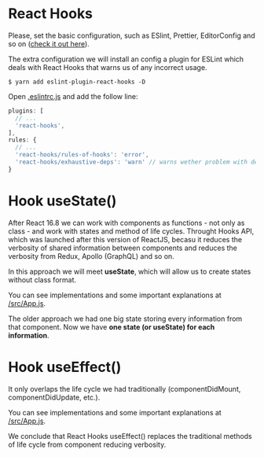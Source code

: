 # React Hooks

Please, set the basic configuration, such as ESlint, Prettier, EditorConfig and so on ([check it out here](https://github.com/rodrigotamura/go-stack-2019/tree/master/module03/react-first-project#eslint-prettier-and-editorconfig)).

The extra configuration we will install an config a plugin for ESLint which deals with React Hooks that warns us of any incorrect usage.

`$ yarn add eslint-plugin-react-hooks -D`

Open [.eslintrc.js](./.eslintrc.js) and add the follow line:

```javascript
plugins: [
  // ...
  'react-hooks',
],
rules: {
  // ...
  'react-hooks/rules-of-hooks': 'error',
  'react-hooks/exhaustive-deps': 'warn' // warns wether problem with dependencies
}
```

# Hook useState()

After React 16.8 we can work with components as functions - not only as class - and work with states and method of life cycles. Throught Hooks API, which was launched after this version of ReactJS, becasu it reduces the verbosity of shared information between components and reduces the verbosity from Redux, Apollo (GraphQL) and so on.

In this approach we will meet **useState**, which will allow us to create states without class format.

You can see implementations and some important explanations at [/src/App.js](./src/App_useState.js).

The older approach we had one big state storing every information from that component. Now we have **one state (or useState) for each information**.

# Hook useEffect()

It only overlaps the life cycle we had traditionally (componentDidMount, componentDidUpdate, etc.).

You can see implementations and some important explanations at [/src/App.js](./src/App.js).

We conclude that React Hooks useEffect() replaces the traditional methods of life cycle from component reducing verbosity.
